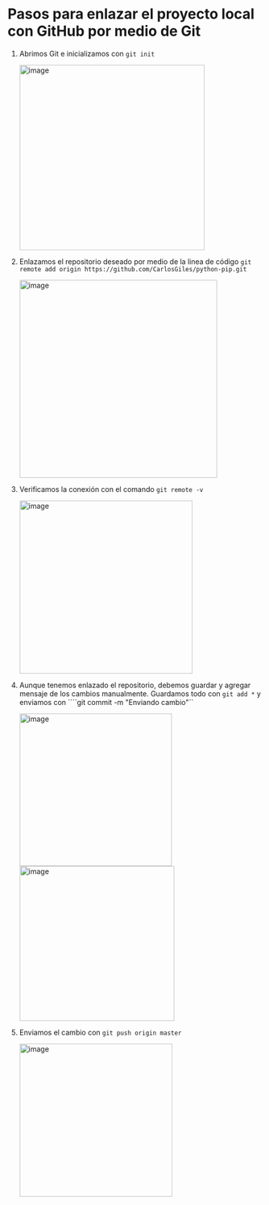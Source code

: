 # Pasos para enlazar el proyecto local con GitHub por medio de Git
1. Abrimos Git e inicializamos con ```git init```
   
   <img width="367" alt="image" src="https://github.com/CarlosGiles/python-pip/assets/92232878/9e44db9d-63bd-4ee1-aae4-5fb68e48b310">
   
2. Enlazamos el repositorio deseado por medio de la linea de código ```git remote add origin https://github.com/CarlosGiles/python-pip.git```

   <img width="392" alt="image" src="https://github.com/CarlosGiles/python-pip/assets/92232878/d2349ac8-b168-4703-bd0c-e3f83f554c30">

3. Verificamos la conexión con el comando ```git remote -v```

   <img width="343" alt="image" src="https://github.com/CarlosGiles/python-pip/assets/92232878/41821d30-49a7-4137-900e-74803a27f84f">

4. Aunque tenemos enlazado el repositorio, debemos guardar y agregar mensaje de los cambios manualmente. Guardamos todo con ```git add *``` y enviamos con ````git commit -m "Enviando cambio"``

   <img width="302" alt="image" src="https://github.com/CarlosGiles/python-pip/assets/92232878/51f795ce-879a-4a64-b20e-f63906fdf537">
   
   <img width="307" alt="image" src="https://github.com/CarlosGiles/python-pip/assets/92232878/2c290338-ea04-4ef1-933d-9705c0b31b73">

5. Enviamos el cambio con ```git push origin master```

   <img width="303" alt="image" src="https://github.com/CarlosGiles/python-pip/assets/92232878/5200343d-3f7c-4ce1-9427-bb19a669313b">
